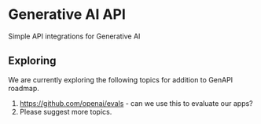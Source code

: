 # Generative AI API
Simple API integrations for Generative AI

## Exploring
We are currently exploring the following topics for addition to GenAPI roadmap.

1. https://github.com/openai/evals - can we use this to evaluate our apps?
2. Please suggest more topics.

